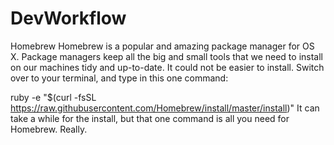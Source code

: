 # DevWorkflow
Homebrew
Homebrew is a popular and amazing package manager for OS X. Package managers keep all the big and small tools that we need to install on our machines tidy and up-to-date. It could not be easier to install. Switch over to your terminal, and type in this one command:

ruby -e "$(curl -fsSL https://raw.githubusercontent.com/Homebrew/install/master/install)"
It can take a while for the install, but that one command is all you need for Homebrew. Really.

